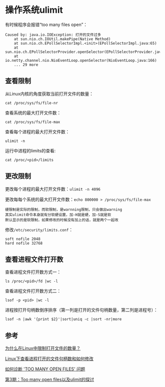 # 操作系统ulimit

有时候程序会报错“too many files open”：

```
Caused by: java.io.IOException: 打开的文件过多
	at sun.nio.ch.IOUtil.makePipe(Native Method)
	at sun.nio.ch.EPollSelectorImpl.<init>(EPollSelectorImpl.java:65)
	at sun.nio.ch.EPollSelectorProvider.openSelector(EPollSelectorProvider.java:36)
	at io.netty.channel.nio.NioEventLoop.openSelector(NioEventLoop.java:166)
	... 29 more
```

## 查看限制

从Linux内核的角度获取当前打开文件的数量：

```shell
cat /proc/sys/fs/file-nr
```

查看系统的最大打开文件数： 

```shell
cat /proc/sys/fs/file-max
```

查看每个进程的最大打开文件数：

```shell
ulimit -n
```

运行中进程的limits的查看:

```shell
cat /proc/<pid>/limits
```

## 更改限制

更改每个进程的最大打开文件数：`ulimit -n 4096`

更改每每个系统的最大打开文件数：`echo 800000 > /proc/sys/fs/file-max`

```shell
硬限制是实际的限制，而软限制，是warnning限制，只会做出warning
其实ulimit命令本身就有分软硬设置，加-H就是硬，加-S就是软
默认显示的是软限制，如果修改的时候没有加上的话，就是两个一起改
```

修改`/etc/security/limits.conf`：

```shell
soft nofile 2048
hard nofile 32768
```

## 查看进程文件打开数

查看进程文件打开数方式一：

```shell
ls /proc/<pid>/fd |wc -l
```

查看进程文件打开数方式二：

```shell
lsof -p <pid> |wc -l
```

进程按打开句柄数倒序排序（第一列是打开的文件句柄数量，第二列是进程号）：

```shell
lsof -n |awk '{print $2}'|sort|uniq -c |sort -nr|more
```

## 参考

[为什么在Linux中限制打开文件的数量？](https://qastack.cn/unix/36841/why-is-number-of-open-files-limited-in-linux)

[Linux下查看进程打开的文件句柄数和如何修改](https://yq.aliyun.com/articles/243784)

[如何诊断 'TOO MANY OPEN FILES' 问题](https://www.ibm.com/support/pages/%E5%A6%82%E4%BD%95%E8%AF%8A%E6%96%AD-too-many-open-files-%E9%97%AE%E9%A2%98%EF%BC%9F)

[第3期：Too many open files以及ulimit的探讨](https://juejin.im/post/5d4cf32f6fb9a06b1d21312c)

